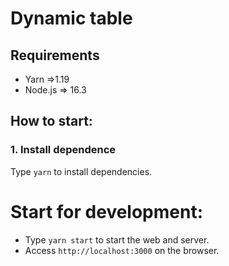 # Dynamic table

## Requirements

-  Yarn =>1.19
-  Node.js => 16.3

## How to start:

### 1. Install dependence

Type `yarn` to install dependencies.

# Start for development:

-  Type `yarn start` to start the web and server.
-  Access `http://localhost:3000` on the browser.
